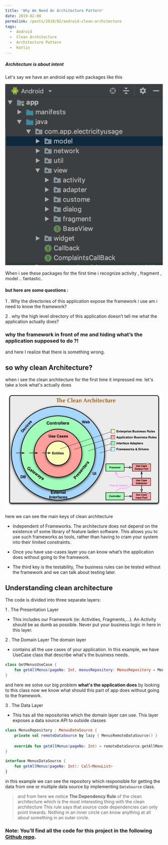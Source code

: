 ```yaml
---
title: 'Why We Need An Architecture Pattern'
date: 2019-02-08
permalink: /posts/2019/02/android-clean-architecture
tags:
  -  Android
  -  Clean Architecture
  -  Architecture Pattern
  -  Kotlin
---
```

 ##### Architecture is about intent 
Let's say we have an android app with packages like this


![no architecture image](/images/no_architecture.png)

When i see these packages for the first time i recognize  activity , fragment , model .. fantastic.
#### but here are some questions :
1 . Why the directories of this application expose the framework i use am i need to know the framework?

2 . why the high level directory of this application doesn’t tell me what the application actually does?
### why the framework in front of me and hiding what’s the application supposed to do ?!
 and here I realize that there is something wrong.

## so why clean Architecture?

when i see the clean architecture for the first time it impressed me. let's take a look what's actually does

![clean architecture image](/images/clean_architecture.jpg)

here we can see the main keys of clean architecture

* Independent of Frameworks. The architecture does not depend on the existence of some library of feature laden software. This allows you to use such frameworks as tools, rather than having to cram your system into their limited constraints.

* Once you have use-cases layer you can know what’s the application does without going to the framework. 

* The third key is the testability, The business rules can be tested without the framework and we can talk about testing later.

 ## Understanding clean architecture
 
 The code is divided into three separate layers:

1 . The Presentation Layer
* This includes our Framework (ie: Activities, Fragments,...). An Activity should be as dumb as possible. Never put your business logic in here in this layer.

2 . The Domain Layer
The domain layer
* contains all the use cases of your application. In this example, we have UseCase class that describe what's the business needs.
``` kotlin
class GetMenusUseCase {
    fun getAllMenus(pageNo: Int, menusRepository: MenusRepository = MenusRepository()) = menusRepository.getAllMenus(pageNo)
}
```

and here we solve our big problem **what's the application does** by looking to this class now we know what should this part of app does without going to the framework.

3 . The Data Layer
* This has all the repositories which the domain layer can use. This layer exposes a data source API to outside classes
``` kotlin
class MenusRepository : MenusDataSource {
    private val remoteDataSource by lazy { MenusRemoteDataSource() }

    override fun getAllMenus(pageNo: Int) = remoteDataSource.getAllMenus(pageNo)
}
```
``` kotlin
interface MenusDataSource {
    fun getAllMenus(pageNo: Int): Call<MenuList>
}
```

in this example we can see the repository which responsible for getting the data from one or multiple data source by implementing ```DataSource``` class.

> and from here we notice **The Dependency Rule** of the clean architecture which is the most interesting thing with the clean architecture
> This rule says that source code dependencies can only point inwards. Nothing in an inner circle can know anything at all about something in an outer circle.


### Note: You’ll find all the code for this project in the following [Github repo](https://github.com/muhammadFawzy/menus-app-architecture/tree/mvvm-clean).
